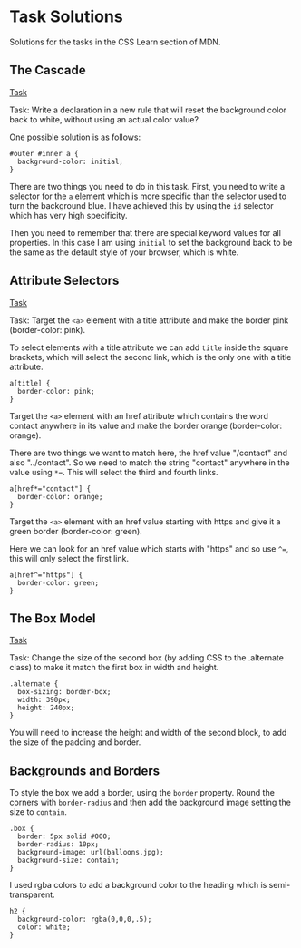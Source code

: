# Task Solutions

Solutions for the tasks in the CSS Learn section of MDN.

## The Cascade

[Task](https://developer.mozilla.org/en-US/docs/User:chrisdavidmills/CSS_Learn/Cascade_and_inheritance#Active_learning_playing_with_the_cascade)

Task: Write a declaration in a new rule that will reset the background color back to white, without using an actual color value?

One possible solution is as follows:

```
#outer #inner a {
  background-color: initial;
}
```

There are two things you need to do in this task. First, you need to write a selector for the `a` element which is more specific than the selector used to turn the background blue. I have achieved this by using the `id` selector which has very high specificity. 

Then you need to remember that there are special keyword values for all properties. In this case I am using `initial` to set the background back to be the same as the default style of your browser, which is white.

## Attribute Selectors

[Task](https://developer.mozilla.org/en-US/docs/User:chrisdavidmills/CSS_Learn/CSS_Selectors/Attribute_selectors#Try_it_out)

Task: Target the `<a>` element with a title attribute and make the border pink (border-color: pink).

To select elements with a title attribute we can add `title` inside the square brackets, which will select the second link, which is the only one with a title attribute.

```
a[title] {
  border-color: pink;
}
```

Target the `<a>` element with an href attribute which contains the word contact anywhere in its value and make the border orange (border-color: orange).

There are two things we want to match here, the href value "/contact" and also "../contact". So we need to match the string "contact" anywhere in the value using `*=`. This will select the third and fourth links.

```
a[href*="contact"] {
  border-color: orange;  
}
```

Target the `<a>` element with an href value starting with https and give it a green border (border-color: green).

Here we can look for an href value which starts with "https" and so use `^=`, this will only select the first link.

```
a[href^="https"] { 
  border-color: green;
}
```

## The Box Model

[Task](https://developer.mozilla.org/en-US/docs/User:chrisdavidmills/CSS_Learn/The_Box_Model#Playing_with_box_models)

Task: Change the size of the second box (by adding CSS to the .alternate class) to make it match the first box in width and height.

```
.alternate {
  box-sizing: border-box;
  width: 390px;
  height: 240px;
}
```

You will need to increase the height and width of the second block, to add the size of the padding and border.

## Backgrounds and Borders

To style the box we add a border, using the `border` property. Round the corners with `border-radius` and then add the background image setting the size to `contain`.

```
.box {
  border: 5px solid #000;
  border-radius: 10px;
  background-image: url(balloons.jpg);
  background-size: contain;
}
```

I used rgba colors to add a background color to the heading which is semi-transparent.

```
h2 {
  background-color: rgba(0,0,0,.5);
  color: white;
}
```
